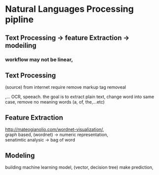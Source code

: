 # Natural Languages Processing pipline
## Text Processing -> feature Extraction -> modeiling
### workflow may not be linear, 

## Text Processing
  (source) from internet require remove markup tag removeal <div>,<span>... OCR, speeach. 
  the goal is to extract plain text, change word into same case, remove no meaning words (a, of, the,...etc)

## Feature Extraction
  http://mateogianolio.com/wordnet-visualization/,  
  graph based, (wordnet) -> numeric representation,  
  senatimtic analysic -> bag of word

## Modeling
  building machine learning model, (vector, decision tree) make prediction,

